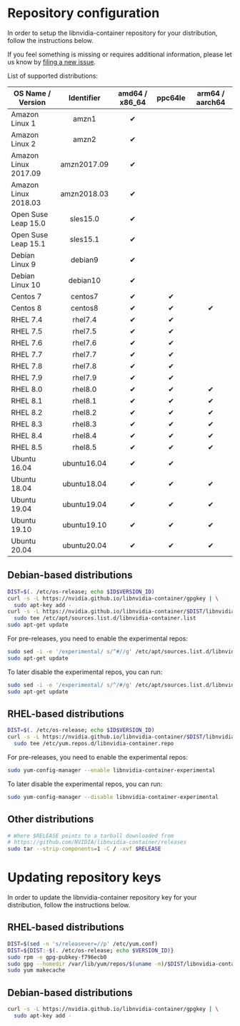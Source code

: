 # Repository configuration

In order to setup the libnvidia-container repository for your distribution, follow the instructions below.

If you feel something is missing or requires additional information, please let us know by [filing a new issue](https://github.com/NVIDIA/libnvidia-container/issues/new).

List of supported distributions:

|  OS Name / Version   |  Identifier | amd64 / x86_64 | ppc64le | arm64 / aarch64 |
| -------------------- | :---------: | :------------: | :-----: | :-------------: |
| Amazon Linux 1       | amzn1       |       ✔        |         |                 |
| Amazon Linux 2       | amzn2       |       ✔        |         |                 |
| Amazon Linux 2017.09 | amzn2017.09 |       ✔        |         |                 |
| Amazon Linux 2018.03 | amzn2018.03 |       ✔        |         |                 |
| Open Suse Leap 15.0  | sles15.0    |       ✔        |         |                 |
| Open Suse Leap 15.1  | sles15.1    |       ✔        |         |                 |
| Debian Linux 9       | debian9     |       ✔        |         |                 |
| Debian Linux 10      | debian10    |       ✔        |         |                 |
| Centos 7             | centos7     |       ✔        |    ✔    |                 |
| Centos 8             | centos8     |       ✔        |    ✔    |        ✔        |
| RHEL 7.4             | rhel7.4     |       ✔        |    ✔    |                 |
| RHEL 7.5             | rhel7.5     |       ✔        |    ✔    |                 |
| RHEL 7.6             | rhel7.6     |       ✔        |    ✔    |                 |
| RHEL 7.7             | rhel7.7     |       ✔        |    ✔    |                 |
| RHEL 7.8             | rhel7.8     |       ✔        |    ✔    |                 |
| RHEL 7.9             | rhel7.9     |       ✔        |    ✔    |                 |
| RHEL 8.0             | rhel8.0     |       ✔        |    ✔    |        ✔        |
| RHEL 8.1             | rhel8.1     |       ✔        |    ✔    |        ✔        |
| RHEL 8.2             | rhel8.2     |       ✔        |    ✔    |        ✔        |
| RHEL 8.3             | rhel8.3     |       ✔        |    ✔    |        ✔        |
| RHEL 8.4             | rhel8.4     |       ✔        |    ✔    |        ✔        |
| RHEL 8.5             | rhel8.5     |       ✔        |    ✔    |        ✔        |
| Ubuntu 16.04         | ubuntu16.04 |       ✔        |    ✔    |                 |
| Ubuntu 18.04         | ubuntu18.04 |       ✔        |    ✔    |        ✔        |
| Ubuntu 19.04         | ubuntu19.04 |       ✔        |    ✔    |        ✔        |
| Ubuntu 19.10         | ubuntu19.10 |       ✔        |    ✔    |        ✔        |
| Ubuntu 20.04         | ubuntu20.04 |       ✔        |    ✔    |        ✔        |


## Debian-based distributions

```bash
DIST=$(. /etc/os-release; echo $ID$VERSION_ID)
curl -s -L https://nvidia.github.io/libnvidia-container/gpgkey | \
  sudo apt-key add -
curl -s -L https://nvidia.github.io/libnvidia-container/$DIST/libnvidia-container.list | \
  sudo tee /etc/apt/sources.list.d/libnvidia-container.list
sudo apt-get update
```

For pre-releases, you need to enable the experimental repos:
```bash
sudo sed -i -e '/experimental/ s/^#//g' /etc/apt/sources.list.d/libnvidia-container.list
sudo apt-get update
```

To later disable the experimental repos, you can run:
```bash
sudo sed -i -e '/experimental/ s/^/#/g' /etc/apt/sources.list.d/libnvidia-container.list
sudo apt-get update
```

## RHEL-based distributions

```bash
DIST=$(. /etc/os-release; echo $ID$VERSION_ID)
curl -s -L https://nvidia.github.io/libnvidia-container/$DIST/libnvidia-container.repo | \
  sudo tee /etc/yum.repos.d/libnvidia-container.repo
```

For pre-releases, you need to enable the experimental repos:
```bash
sudo yum-config-manager --enable libnvidia-container-experimental
```

To later disable the experimental repos, you can run:
```bash
sudo yum-config-manager --disable libnvidia-container-experimental
```

## Other distributions

```bash
# Where $RELEASE points to a tarball downloaded from
# https://github.com/NVIDIA/libnvidia-container/releases
sudo tar --strip-components=1 -C / -xvf $RELEASE
```

# Updating repository keys

In order to update the libnvidia-container repository key for your distribution, follow the instructions below.

## RHEL-based distributions

```bash
DIST=$(sed -n 's/releasever=//p' /etc/yum.conf)
DIST=${DIST:-$(. /etc/os-release; echo $VERSION_ID)}
sudo rpm -e gpg-pubkey-f796ecb0
sudo gpg --homedir /var/lib/yum/repos/$(uname -m)/$DIST/libnvidia-container/gpgdir --delete-key f796ecb0
sudo yum makecache
```

## Debian-based distributions
```bash
curl -s -L https://nvidia.github.io/libnvidia-container/gpgkey | \
  sudo apt-key add -
```

